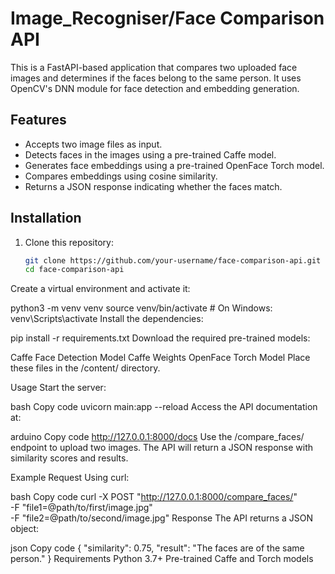 # Image_Recogniser/Face Comparison API

This is a FastAPI-based application that compares two uploaded face images and determines if the faces belong to the same person. It uses OpenCV's DNN module for face detection and embedding generation.

## Features

- Accepts two image files as input.
- Detects faces in the images using a pre-trained Caffe model.
- Generates face embeddings using a pre-trained OpenFace Torch model.
- Compares embeddings using cosine similarity.
- Returns a JSON response indicating whether the faces match.

## Installation

1. Clone this repository:
   ```bash
   git clone https://github.com/your-username/face-comparison-api.git
   cd face-comparison-api
Create a virtual environment and activate it:

python3 -m venv venv
source venv/bin/activate  # On Windows: venv\Scripts\activate
Install the dependencies:

pip install -r requirements.txt
Download the required pre-trained models:

Caffe Face Detection Model
Caffe Weights
OpenFace Torch Model
Place these files in the /content/ directory.

Usage
Start the server:

bash
Copy code
uvicorn main:app --reload
Access the API documentation at:

arduino
Copy code
http://127.0.0.1:8000/docs
Use the /compare_faces/ endpoint to upload two images. The API will return a JSON response with similarity scores and results.

Example Request
Using curl:

bash
Copy code
curl -X POST "http://127.0.0.1:8000/compare_faces/" \
-F "file1=@path/to/first/image.jpg" \
-F "file2=@path/to/second/image.jpg"
Response
The API returns a JSON object:

json
Copy code
{
    "similarity": 0.75,
    "result": "The faces are of the same person."
}
Requirements
Python 3.7+
Pre-trained Caffe and Torch models

